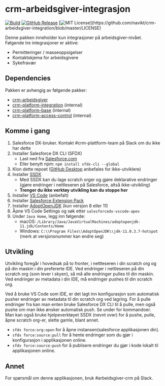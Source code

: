 # crm-arbeidsgiver-integrasjon

[![Build](https://github.com/navikt/crm-arbeidsgiver-integration/workflows/master/badge.svg)](https://github.com/navikt/crm-arbeidsgiver-integration/actions?query=workflow%3ABuild)
[![GitHub Release](https://img.shields.io/github/v/release/navikt/crm-arbeidsgiver-integration.svg?style=flat)](https://github.com/navikt/crm-arbeidsgiver-integration/releases)
[![MIT License](https://img.shields.io/apm/l/atomic-design-ui.svg?)](https://github.com/navikt/crm-arbeidsgiver-integration/blob/master/LICENSE)

Denne pakken inneholder kun integrasjoner på arbeidsgiver-nivået. Følgende tre integrasjoner er aktive:

- Permitteringer / masseoppsigelser
- Kontaktskjema for arbeidsgivere
- Sykefravær

## Dependencies

Pakken er avhengig av følgende pakker:

* [crm-arbeidsgiver](https://github.com/navikt/crm-arbeidsgiver)
* [crm-platform-integration](https://github.com/navikt/crm-platform-integration) (internal)
* [crm-platform-base](https://github.com/navikt/crm-platform-base) (internal)
* [crm-platform-access-control](https://github.com/navikt/crm-platform-access-control) (internal)

## Komme i gang

1. Salesforce DX-bruker. Kontakt #crm-plattform-team på Slack om du ikke har dette
2. Installer Salesforce DX CLI (SFDX)
	- Last ned fra [Salesforce.com](https://developer.salesforce.com/tools/sfdxcli)
    - Eller benytt npm: `npm install sfdx-cli --global`
3. Klon dette repoet ([GitHub Desktop](https://desktop.github.com) anbefales for ikke-utviklere)
4. Installer [SSDX](https://github.com/navikt/ssdx)
    - Med SSDX kan du lage scratch orger og gjøre deklarative endringer (gjøre endringer i nettleseren på Salesforce, altså ikke-utvikling)
	- **Trenger du ikke verktøy utvikling kan du stoppe her**
5. Installer [VS Code](https://code.visualstudio.com) (anbefalt)
6. Installer [Salesforce Extension Pack](https://marketplace.visualstudio.com/items?itemName=salesforce.salesforcedx-vscode)
7. Installer [AdoptOpenJDK](https://adoptopenjdk.net) (kun versjon 8 eller 11)
8. Åpne VS Code Settings og søk etter `salesforcedx-vscode-apex`
9. Under `Java Home`, legg inn følgende:
    - macOS: `/Library/Java/JavaVirtualMachines/adoptopenjdk-11.jdk/Contents/Home`
    - Windows: `C:\\Program Files\\AdoptOpenJDK\\jdk-11.0.3.7-hotspot` (merk at versjonsnummer kan endre seg)

## Utvikling

Utvikling foregår i hovedsak på to fronter, i nettleseren i din scratch org og på din maskin i din prefererte IDE. Ved endringer i nettleseren på din scratch org (som lever i skyen), så må alle endringer pulles til din maskin. Ved endringer av metadata i din IDE, må endringer pushes til din scratch org.

Ved å bruke VS Code som IDE, er det lagt inn konfigurasjon som automatisk pusher endringer av metadata til din scratch org ved lagring. For å pulle endringer fra kan man enten bruke Salesforce DX CLI til å pulle, men også pushe om man ikke ønsker automatisk push. Se under for kommandoer. Man kan også bruke hjelpeverktøyet SSDX (nevnt over) for å pushe, pulle, åpne scratch org-er, slette gamle, blant annet.

* `sfdx force:org:open` for å åpne instansen(salesforce applikasjonen din).
* `sfdx force:source:pull` for å hente endringer som du gjør i konfigurasjon i applikasjonen online.
* `sfdx force:source:push` for å publisere endringer du gjør i kode lokalt til applikasjonen online.

## Annet

For spørsmål om denne applikasjonen, bruk #arbeidsgiver-crm på Slack.